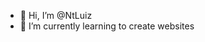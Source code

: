 - 👋 Hi, I’m @NtLuiz
- 🌱 I’m currently learning to create websites

<!---
NtLuiz/NtLuiz is a ✨ special ✨ repository because its `README.md` (this file) appears on your GitHub profile.
You can click the Preview link to take a look at your changes.
--->
